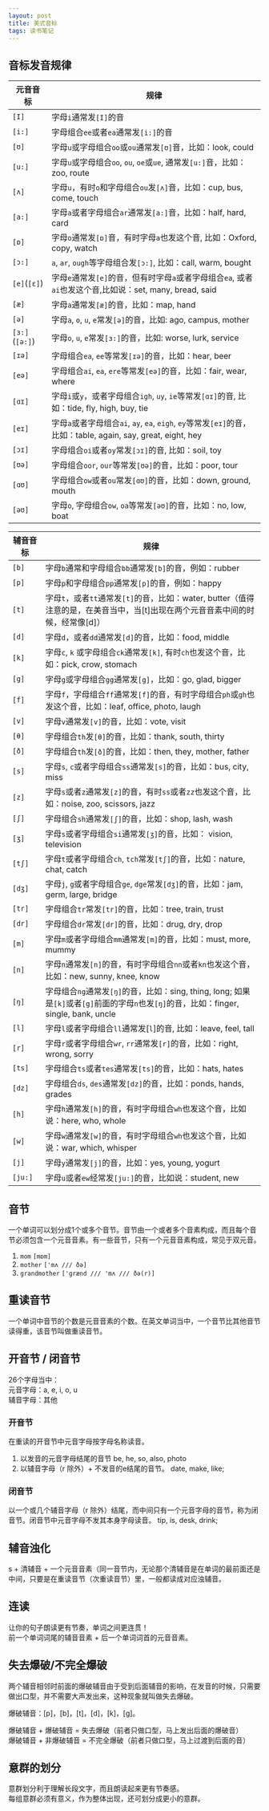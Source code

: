 ```yaml
---
layout: post
title: 美式音标
tags: 读书笔记
---
```


## 音标发音规律

| 元音音标 | 规律 |
|-----|-----|
| `[I]` | 字母`i`通常发`[I]`的音 |
| `[i:]` | 字母组合`ee`或者`ea`通常发`[i:]`的音 |
| `[ʊ]` | 字母`u`或字母组合`oo`或`ou`通常发`[ʊ]`音，比如：look, could |
| `[u:]` | 字母`u`或字母组合`oo`, `ou`, `oe`或`ue`, 通常发`[u:]`音，比如：zoo, route |
| `[ʌ]` | 字母`u`，有时`o`和字母组合`ou`发`[ʌ]`音，比如：cup, bus, come, touch |
| `[a:]` | 字母`a`或者字母组合`ar`通常发`[a:]`音，比如：half, hard, card |
| `[ɒ]` | 字母`o`通常发`[ɒ]`音，有时字母`a`也发这个音, 比如：Oxford, copy, watch |
| `[ɔ:]` | `a`, `ar`, `ough`等字母组合发`[ɔ:]`, 比如：call, warm, bought |
| `[e]`(`[ɛ]`) | 字母`e`通常发`[e]`的音，但有时字母`a`或者字母组合`ea`, 或者`ai`也发这个音,比如说：set, many, bread, said |
| `[æ]` | 字母`a`通常发`[æ]`的音，比如：map, hand |
| `[ə]` | 字母`a`, `o`, `u`, `e`常发`[ə]`的音，比如: ago, campus, mother |
| `[ɜ:]`(`[ə:]`) | 字母`o`, `u`, `e`常发`[ɜ:]`的音，比如: worse, lurk, service |
| `[ɪə]` | 字母组合`ea`, `ee`等常发`[ɪə]`的音，比如：hear, beer |
| `[eə]` | 字母组合`ai`, `ea`, `ere`等常发`[eə]`的音，比如：fair, wear, where |
| `[ɑɪ]` | 字母`i`或`y`，或者字母组合`igh`, `uy`, `ie`等常发`[ɑɪ]`的音, 比如：tide, fly, high, buy, tie |
| `[eɪ]` | 字母`a`或者字母组合`ai`, `ay`, `ea`, `eigh`, `ey`等常发`[eɪ]`的音，比如：table, again, say, great, eight, hey |
| `[ɔɪ]` | 字母组合`oi`或者`oy`常发`[ɔɪ]`的音, 比如：soil, toy |
| `[ʊə]` | 字母组合`oor`, `our`等常发`[ʊə]`的音，比如：poor, tour |
| `[ɑʊ]` | 字母组合`ow`或者`ou`常发`[ɑʊ]`的音，比如：down, ground, mouth |
| `[əʊ]` | 字母`o`, 字母组合`ow`, `oa`等常发`[əʊ]`的音，比如：no, low, boat |

| 辅音音标 | 规律 |
|-----|-----|
| `[b]` | 字母`b`通常和字母组合`bb`通常发`[b]`的音，例如：rubber |
| `[p]` | 字母`p`和字母组合`pp`通常发`[p]`的音，例如：happy |
| `[t]` | 字母`t`，或者`tt`通常发`[t]`的音，比如：water, butter（值得注意的是，在美音当中，当[t]出现在两个元音音素中间的时候，经常像[d]） |
| `[d]` | 字母`d`，或者`dd`通常发`[d]`的音，比如：food, middle |
| `[k]` | 字母`c`, `k` 或字母组合`ck`通常发`[k]`, 有时`ch`也发这个音，比如：pick, crow, stomach |
| `[g]` | 字母`g`或字母组合`gg`通常发`[g]`，比如：go, glad, bigger |
| `[f]` | 字母`f`，字母组合`ff`通常发`[f]`的音，有时字母组合`ph`或`gh`也发这个音，比如：leaf, office, photo, laugh |
| `[v]` | 字母`v`通常发`[v]`的音，比如：vote, visit |
| `[θ]` | 字母组合`th`发`[θ]`的音，比如：thank, south, thirty |
| `[ð]` | 字母组合`th`发`[ð]`的音，比如：then, they, mother, father |
| `[s]` | 字母`s`, `c`或者字母组合`ss`通常发`[s]`的音，比如：bus, city, miss |
| `[z]` | 字母`s`或者`z`通常发`[z]`的音，有时`ss`或者`zz`也发这个音，比如：noise, zoo, scissors, jazz |
| `[ʃ]` | 字母组合`sh`通常发`[ʃ]`的音，比如：shop, lash, wash |
| `[ʒ]` | 字母`s`或者字母组合`si`通常发`[ʒ]`的音，比如： vision, television |
| `[tʃ]` | 字母`t`或者字母组合`ch`, `tch`常发`[tʃ]`的音，比如：nature, chat, catch |
| `[dʒ]` | 字母`j`, `g`或者字母组合`ge`, `dge`常发`[dʒ]`的音，比如：jam, germ, large, bridge |
| `[tr]` | 字母组合`tr`常发`[tr]`的音，比如：tree, train, trust |
| `[dr]` | 字母组合`dr`常发`[dr]`的音，比如：drug, dry, drop |
| `[m]` | 字母`m`或者字母组合`mm`通常发`[m]`的音，比如：must, more, mummy |
| `[n]` | 字母`n`通常发`[n]`的音，有时字母组合`nn`或者`kn`也发这个音，比如：new, sunny, knee, know |
| `[ŋ]` | 字母组合`ng`通常发`[ŋ]`的音，比如：sing, thing, long; 如果是`[k]`或者`[g]`前面的字母`n`也发`[ŋ]`的音，比如：finger, single, bank, uncle |
| `[l]` | 字母`l`或者字母组合`ll`通常发[`l`]的音, 比如：leave, feel, tall |
| `[r]` | 字母`r`或者字母组合`wr`, `rr`通常发`[r]`的音，比如：right, wrong, sorry |
| `[ts]` | 字母组合`ts`或者`tes`通常发`[ts]`的音，比如：hats, hates |
| `[dz]` | 字母组合`ds`, `des`通常发`[dz]`的音，比如：ponds, hands, grades |
| `[h]` | 字母`h`通常发`[h]`的音，有时字母组合`wh`也发这个音，比如说：here, who, whole |
| `[w]` | 字母`w`通常发`[w]`的音，有时字母组合`wh`也发这个音，比如说：war, which, whisper |
| `[j]` | 字母`y`通常发`[j]`的音，比如：yes, young, yogurt |
| `[ju:]` | 字母`u`或者`ew`经常发`[ju:]`的音，比如说：student, new |


## 音节
一个单词可以划分成1个或多个音节。音节由一个或者多个音素构成，而且每个音节必须包含一个元音音素。有一些音节，只有一个元音音素构成，常见于双元音。

1. `mom` `[mɒm]`
2. `mother` `['mʌ /// ðə]`
3. `grandmother` `['grænd /// 'mʌ /// ðə(r)]`


## 重读音节
一个单词中音节的个数是元音音素的个数。在英文单词当中，一个音节比其他音节读得重，该音节叫做重读音节。


## 开音节 / 闭音节
26个字母当中：  
元音字母：a, e, i, o, u  
辅音字母：其他

### 开音节
在重读的开音节中元音字母按字母名称读音。

1. 以发音的元音字母结尾的音节
    be, he, so, also, photo
2. 以辅音字母（r 除外）+ 不发音的e结尾的音节。
    date, make, like;

### 闭音节
以一个或几个辅音字母（r 除外）结尾，而中间只有一个元音字母的音节，称为闭音节。闭音节中元音字母不发其本身字母读音。
tip, is, desk, drink;


## 辅音浊化
s + 清辅音 + 一个元音音素（同一音节内，无论那个清辅音是在单词的最前面还是中间，只要是在重读音节（次重读音节）里，一般都读成对应浊辅音。


## 连读
让你的句子朗读更有节奏，单词之间更连贯！  
前一个单词词尾的辅音音素 + 后一个单词词首的元音音素。


## 失去爆破/不完全爆破
两个辅音相邻时前面的爆破辅音由于受到后面辅音的影响，在发音的时候，只需要做出口型，并不需要大声发出来，这种现象就叫做失去爆破。

爆破辅音：[p]，[b]，[t]，[d]，[k]，[g]。

爆破辅音 + 爆破辅音 = 失去爆破（前者只做口型，马上发出后面的爆破音）  
爆破辅音 + 非爆破辅音 = 不完全爆破（前者只做口型，马上过渡到后面的音）


## 意群的划分
意群划分利于理解长段文字，而且朗读起来更有节奏感。  
每组意群必须有意义，作为整体出现，还可划分成更小的意群。
